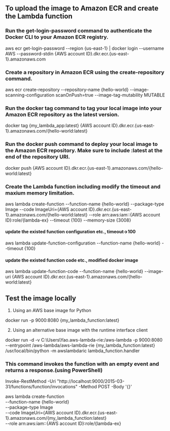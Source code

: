 
## To upload the image to Amazon ECR and create the Lambda function

### Run the get-login-password command to authenticate the Docker CLI to your Amazon ECR registry.  
aws ecr get-login-password --region {us-east-1} | docker login --username AWS --password-stdin {AWS account ID}.dkr.ecr.{us-east-1}.amazonaws.com

### Create a repository in Amazon ECR using the create-repository command.
aws ecr create-repository --repository-name {hello-world} --image-scanning-configuration scanOnPush=true --image-tag-mutability MUTABLE

### Run the docker tag command to tag your local image into your Amazon ECR repository as the latest version.
docker tag {my_lambda_app:latest} {AWS account ID}.dkr.ecr.{us-east-1}.amazonaws.com/{hello-world:latest}

### Run the docker push command to deploy your local image to the Amazon ECR repository. Make sure to include :latest at the end of the repository URI.
docker push {AWS account ID}.dkr.ecr.{us-east-1}.amazonaws.com/{hello-world:latest}

### Create the Lambda function including modify the timeout and maxium memory limitation.
aws lambda create-function --function-name {hello-world} --package-type Image --code ImageUri={AWS account ID}.dkr.ecr.{us-east-1}.amazonaws.com/{hello-world:latest} --role arn:aws:iam::{AWS account ID}:role/{lambda-ex} --timeout {100} --memory-size {3008}

#### update the existed function configuration etc., timeout->100
aws lambda update-function-configuration --function-name {hello-world} --timeout {100}
#### update the existed function code etc., modified docker image
aws lambda update-function-code --function-name {hello-world} --image-uri {AWS account ID}.dkr.ecr.{us-east-1}.amazonaws.com/{hello-world:latest}


## Test the image locally 

1. Using an AWS base image for Python

docker run -p 9000:8080 {my_lambda_function:latest}

2. Using an alternative base image with the runtime interface client

docker run -d -v C:\Users\Yao\.aws-lambda-rie:/aws-lambda -p 9000:8080 --entrypoint /aws-lambda/aws-lambda-rie {my_lambda_function:latest} /usr/local/bin/python -m awslambdaric lambda_function.handler

### This command invokes the function with an empty event and returns a response.(using PowerShell)
Invoke-RestMethod -Uri "http://localhost:9000/2015-03-31/functions/function/invocations" -Method POST -Body '{}'

aws lambda create-function \
  --function-name {hello-world} \
  --package-type Image \
  --code ImageUri={AWS account ID}.dkr.ecr.{us-east-1}.amazonaws.com/{my_lambda_function:latest} \
  --role arn:aws:iam::{AWS account ID}:role/{lambda-ex}


